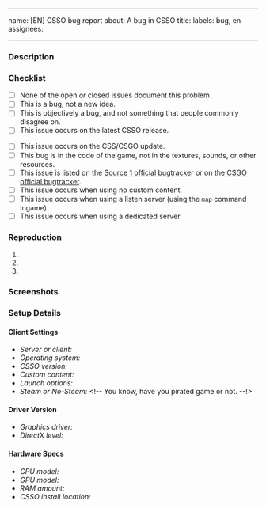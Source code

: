  ---
name: [EN] CSSO bug report
about: A bug in CSSO
title:
labels: bug, en
assignees:

---

### Description
<!-- A clear and concise description of what the bug is -->

### Checklist
<!-- You MUST answer "yes" to the following to open an issue -->
<!-- To tick a checkbox, place an 'x' in it, like so: [x] -->
- [ ] None of the open *or* closed issues document this problem.
- [ ] This is a bug, not a new idea.
- [ ] This is objectively a bug, and not something that people commonly disagree on.
- [ ] This issue occurs on the latest CSSO release.
<!-- You do NOT have to answer "yes" to the following, but please mark them if relevant -->
<!-- To tick a checkbox, place an 'x' in it, like so: [x] -->
- [ ] This issue occurs on the CSS/CSGO update.
- [ ] This bug is in the code of the game, not in the textures, sounds, or other resources.
- [ ] This issue is listed on the [Source 1 official bugtracker](https://github.com/ValveSoftware/Source-1-Games/issues) or on the [CSGO official bugtracker](https://github.com/ValveSoftware/csgo-osx-linux/issues).
- [ ] This issue occurs when using no custom content.
- [ ] This issue occurs when using a listen server (using the `map` command ingame).
- [ ] This issue occurs when using a dedicated server.

### Reproduction
<!-- The steps to recreate the bug. -->
<!-- Bugs that cannot be recreated are extremely unlikely to receive a fix -->
1.
2.
3.

### Screenshots
<!-- Add screenshots or videos to help explain your problem -->

### Setup Details
#### Client Settings
<!-- Fill this out for all issues -->
- *Server or client:* <!-- Did you observe this issue from the game client, or by running a dedicated server? -->
- *Operating system:* <!-- Specify a version e.g. Windows 10, Mac OS X Catalina, or `uname -rv` output -->
- *CSSO version:* <!-- Release version number -->
- *Custom content:* <!-- Any 3rd-party content, including config files, skins mods, etc. -->
- *Launch options:* <!-- If using, specify a list of options -->
- *Steam or No-Steam:* <!-- You know, have you pirated game or not. --!>
#### Driver Version
<!-- Fill this out for graphics-related issues -->
- *Graphics driver:* <!-- Specify a version. -->
- *DirectX level:* <!-- Fill this if you know this is means -->
#### Hardware Specs
<!-- Fill this out for performance-related issues -->
- *CPU model:* <!-- Example: AMD RYZEN 3600X -->
- *GPU model:* <!-- Example: NVIDIA GTX 2070 Super -->
- *RAM amount:* <!-- Example: 32GB -->
- *CSSO install location:* <!-- HDD or SSD -->

